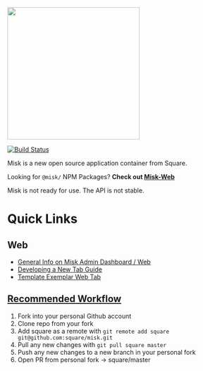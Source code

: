 <img src="misk.png" width="300">

[![Build Status](https://travis-ci.org/square/misk.svg?branch=master)](https://travis-ci.org/square/misk)

Misk is a new open source application container from Square.

Looking for `@misk/` NPM Packages? **Check out [Misk-Web](https://github.com/square/misk-web)**

Misk is not ready for use. The API is not stable.

Quick Links
===

Web
---
- [General Info on Misk Admin Dashboard / Web](https://github.com/square/misk-web/blob/master/README.md)
- [Developing a New Tab Guide](https://github.com/square/misk-web/blob/master/HOWTO.md)
- [Template Exemplar Web Tab](https://github.com/square/misk-web/tree/master/examples)

[Recommended Workflow](https://blog.scottlowe.org/2015/01/27/using-fork-branch-git-workflow/)
---
1. Fork into your personal Github account
1. Clone repo from your fork
1. Add square as a remote with `git remote add square git@github.com:square/misk.git`
1. Pull any new changes with `git pull square master`
1. Push any new changes to a new branch in your personal fork
1. Open PR from personal fork -> square/master